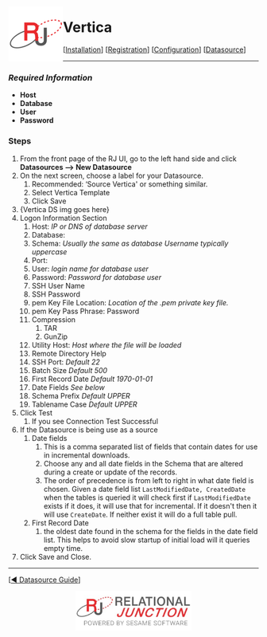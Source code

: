  <a href="http://www.sesamesoftware.com"><img align=left src="../images/RJOrbit110x110.png"></img></a>

[comment]: # (Change Heading to reflect Datasource)

#  Vertica

[comment]: # (Leave Nav BAR untouched)

[[Installation](../guides/installguide.md)] [[Registration](../guides/RegistrationGuide.md)] [[Configuration](../guides/configurationGuide.md)] [[Datasource](../guides/DatasourceGuide.md)]

---

[comment]: # (Leave Or Alter Required info as needed)

### *Required Information*

* **Host**
* **Database**
* **User**
* **Password** 

### Steps

[comment]: # (step 1 is common to all Datasources)
[comment]: # (Step 2.1and 2.2 should be adjusted for Data Source specific)
[comment]: # (Step 3 should be Image of the datasource you can add the screenshot to the images folder or create a placeholder like {image of datasource screen})
[comment]: # (adjust step 4 and below as needed)

1. From the front page of the RJ UI, go to the left hand side and click **Datasources --> New Datasource**
2. On the next screen, choose a label for your Datasource.
   1. Recommended: ‘Source Vertica' or something similar.
   2. Select Vertica Template
   3. Click Save
3. {Vertica DS img goes here}
4. Logon Information Section
   1. Host: *IP or DNS of database server*
   2. Database:
   3. Schema: *Usually the same as database Username typically uppercase*
   4. Port:
   5. User: *login name for database user*
   6. Password: *Password for database user*
   7. SSH User Name 	
   8. SSH Password 	
   9. pem Key File Location: *Location of the .pem private key file.*
   10. pem Key Pass Phrase: Password 
   11. Compression
       1.  TAR
       2.  GunZip
   12. Utility Host: *Host where the file will be loaded*
   13. Remote Directory Help	
   14. SSH Port: *Default 22*
   15. Batch Size *Default 500*
   16. First Record Date *Default 1970-01-01*
   17. Date Fields *See below*
   18. Schema Prefix *Default UPPER*
   19. Tablename Case *Default UPPER*
5. Click Test
   1. If you see Connection Test Successful
6. If the Datasource is being use as a source
   1. Date fields
      1. This is a comma separated list of fields that contain dates for use in incremental downloads.
      2. Choose any and all date fields in the Schema that are altered during a create or update of the records.
      3. The order of precedence is from left to right in what date field is chosen. Given a date field list `LastModifiedDate, CreatedDate` when the tables is queried it will check first if `LastModifiedDate` exists if it does, it will use that for incremental. If it doesn't then it will use `CreateDate`. If neither exist it will do a full table pull.
   2. First Record Date
      1. the oldest date found in the schema for the fields in the date field list. This helps to avoid slow startup of initial load will it queries empty time.
7. Click Save and Close.

---

[[&#9664; Datasource Guide](../guides/DatasourceGuide.md)]

<p align="center" >  <a href="http://www.sesamesoftware.com"><img align=center src="../images/poweredBy.png" height="80px"></img></a> </p>
